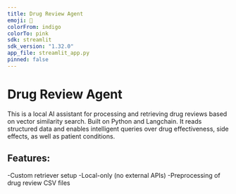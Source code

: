 ```yaml
---
title: Drug Review Agent
emoji: 💊
colorFrom: indigo
colorTo: pink
sdk: streamlit
sdk_version: "1.32.0"
app_file: streamlit_app.py
pinned: false
---
```



#  Drug Review Agent

This is a local AI assistant for processing and retrieving drug reviews based on vector similarity search. Built on Python and Langchain. It reads structured data and enables intelligent queries over drug effectiveness, side effects, as well as patient conditions. 

## Features:

-Custom retriever setup
-Local-only (no external APIs)
-Preprocessing of drug review CSV files  